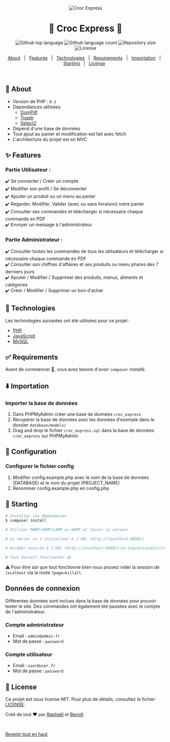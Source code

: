 <div align="center" id="top"> 
  <img src = 'https://i.ibb.co/QPFk1cq/Croc-Express.png' alt="Croc Express" />
</div>

<h1 align="center">🍕 Croc Express 🍔</h1>

<p align="center">
  <img alt="Github top language" src="https://img.shields.io/github/languages/top/Raxuis/croc-express?color=56BEB8">

  <img alt="Github language count" src="https://img.shields.io/github/languages/count/Raxuis/croc-express?color=56BEB8">

  <img alt="Repository size" src="https://img.shields.io/github/repo-size/Raxuis/croc-express?color=56BEB8">

  <img alt="License" src="https://img.shields.io/github/license/Raxuis/croc-express?color=56BEB8">
</p>
<p align="center">
  <a href="#dart-about">About</a> &#xa0; | &#xa0; 
  <a href="#sparkles-features">Features</a> &#xa0; | &#xa0;
  <a href="#rocket-technologies">Technologies</a> &#xa0; | &#xa0;
  <a href="#white_check_mark-requirements">Requirements</a> &#xa0; | &#xa0;
  <a href="#arrow_down-importation">Importation</a> &#xa0; | &#xa0;
  <a href="#checkered_flag-starting">Starting</a> &#xa0; | &#xa0;
  <a href="#memo-license">License</a> &#xa0;
</p>

<br>

## :dart: About

- Version de PHP : `8.2`
- Dépendances utilisées
  - [DomPdf](https://dompdf.github.io/)
  - [Toastr](https://codeseven.github.io/toastr/)
  - [Select2](https://select2.org/)
- Dépend d'une base de données
- Tout ajout au panier et modification est fait avec fetch
- L'architecture du projet est en MVC

## :sparkles: Features

### Partie Utilisateur :

:heavy_check_mark: Se connecter / Créer un compte\
:heavy_check_mark: Modifier son profil / Se déconnecter\
:heavy_check_mark: Ajouter un produit ou un menu au panier\
:heavy_check_mark: Regarder, Modifier, Valider (avec ou sans livraison) notre panier\
:heavy_check_mark: Consulter ses commandes et télécharger si nécessaire chaque commande en PDF\
:heavy_check_mark: Envoyer un message à l'administrateur

### Partie Administrateur :

:heavy_check_mark: Consulter toutes les commandes de tous les utilisateurs et télécharger si nécessaire chaque commande en PDF\
:heavy_check_mark: Consulter son chiffres d'affaires et ses produits ou menu phares des 7 derniers jours\
:heavy_check_mark: Ajouter / Modifier / Supprimer des produits, menus, aliments et catégories\
:heavy_check_mark: Créer / Modifier / Supprimer un bon d'achat

## :rocket: Technologies

Les technologies suivantes ont été utilisées pour ce projet :

- [PHP](https://www.php.net/)
- [JavaScript](https://developer.mozilla.org/en-US/docs/Web/JavaScript)
- [MySQL](https://dev.mysql.com/doc/refman/5.7/en/data-types.html)

## :white_check_mark: Requirements

Avant de commencer :checkered_flag:, vous avez besoin d'avoir `composer` installé.

## :arrow_down: Importation

### Importer la base de données

1. Dans PHPMyAdmin créer une base de données `croc_express`
2. Récupérer la base de données avec les données d'exemple dans le dossier `database/models/`
3. Drag and drop le fichier `croc_express.sql` dans la base de données `croc_express` sur PHPMyAdmin

## :lock_with_ink_pen: Configuration

### Configurer le fichier config

1. Modifier config.example.php avec le nom de la base de données (DATABASE) et le nom du projet (PROJECT_NAME)
2. Renommer config.example.php en config.php

## :checkered_flag: Starting

```bash
# Installer les dépendances
$ composer install

# Utiliser MAMP/XAMP/LAMP ou WAMP et lancer le serveur

# Le server va s'initializer à l'URL <http://localhost:8888/>

# Accéder ensuite à l'URL <http://localhost:8888/Croc-Express/public/>

# Tout devrait fonctionner 😃
```

⚠️ Pour être sûr que tout fonctionne bien vous pouvez vider la session de `localhost` via la route `?page=killall`.

## Données de connexion

Différentes données sont inclues dans la base de données pour pouvoir tester le site. Des commandes ont également été passées avec le compte de l'administrateur.

### Compte administrateur

- Email : `admin@admin.fr`
- Mot de passe : `password`

### Compte utilisateur

- Email : `user@user.fr`
- Mot de passe : `password`

## :memo: License

Ce projet est sous license MIT. Pour plus de détails, consultez le fichier [LICENSE](LICENSE.md).

Créé de tout ❤️ par <a href="https://github.com/Raxuis" target="_blank">Raphaël</a> et <a href="https://github.com/BenoitPrmt" target="_blank">Benoît</a>

&#xa0;

<a href="#top">Revenir tout en haut</a>
